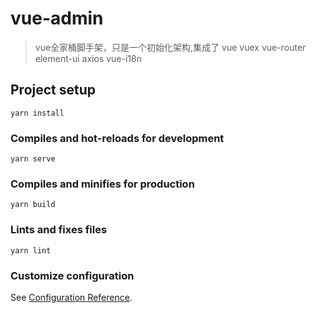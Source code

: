 # vue-admin
> vue全家桶脚手架，只是一个初始化架构,集成了
> vue
> vuex
> vue-router
> element-ui
> axios
> vue-i18n
## Project setup
```
yarn install
```

### Compiles and hot-reloads for development
```
yarn serve
```

### Compiles and minifies for production
```
yarn build
```

### Lints and fixes files
```
yarn lint
```

### Customize configuration
See [Configuration Reference](https://cli.vuejs.org/config/).

